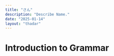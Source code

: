 ```yaml
---
title: "さん"
description: "Describe Name."
date: "2025-01-14"
layout: "thadar"
---
```


# Introduction to Grammar